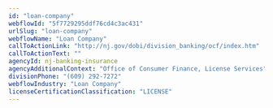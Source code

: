 ```yaml
---
id: "loan-company"
webflowId: "5f7729295ddf76cd4c3ac431"
urlSlug: "loan-company"
webflowName: "Loan Company"
callToActionLink: "http://nj.gov/dobi/division_banking/ocf/index.htm"
callToActionText: ""
agencyId: nj-banking-insurance
agencyAdditionalContext: "Office of Consumer Finance, License Services"
divisionPhone: "(609) 292-7272"
webflowIndustry: "Loan Company"
licenseCertificationClassification: "LICENSE"
---
```

